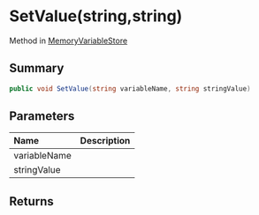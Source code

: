 # SetValue(string,string)

Method in [MemoryVariableStore](/api/csharp/yarn.memoryvariablestore.md)

## Summary



```csharp
public void SetValue(string variableName, string stringValue)
```

## Parameters

|Name|Description|
|:---|:---|
|variableName||
|stringValue||

## Returns



